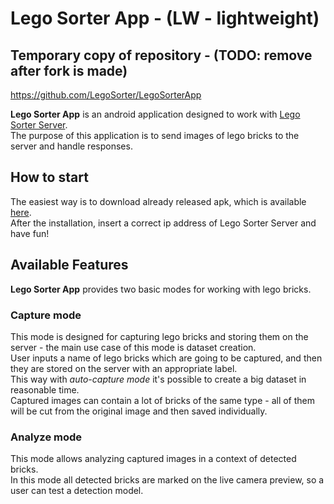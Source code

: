 # Lego Sorter App - (LW - lightweight)

## Temporary copy of repository - (TODO: remove after fork is made)
https://github.com/LegoSorter/LegoSorterApp

**Lego Sorter App** is an android application designed to work with [Lego Sorter Server](https://github.com/LegoSorter/LegoSorterServer). \
The purpose of this application is to send images of lego bricks to the server and handle responses.

## How to start
The easiest way is to download already released apk, which is available [here](https://github.com/LegoSorter/LegoSorterApp/releases/download/1.0.0-alpha/app-debug.apk). \
After the installation, insert a correct ip address of Lego Sorter Server and have fun!

## Available Features
**Lego Sorter App** provides two basic modes for working with lego bricks. 

### Capture mode
This mode is designed for capturing lego bricks and storing them on the server - the main use case of this mode is dataset creation. \
User inputs a name of lego bricks which are going to be captured, and then they are stored on the server with an appropriate label. \
This way with *auto-capture mode* it's possible to create a big dataset in reasonable time. \
Captured images can contain a lot of bricks of the same type - all of them will be cut from the original image and then saved individually.

### Analyze mode
This mode allows analyzing captured images in a context of detected bricks. \
In this mode all detected bricks are marked on the live camera preview, so a user can test a detection model.